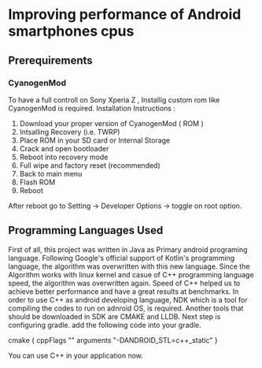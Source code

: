# Improving performance of Android smartphones cpus

## Prerequirements

### CyanogenMod

To have a full controll on Sony Xperia Z , Installig custom rom like CyanogenMod is required.
Installation Instructions :

1) Download your proper version of CyanogenMod ( ROM )
2) Intsalling Recovery (i.e. TWRP)
3) Place ROM in your SD card or Internal Storage
4) Crack and open bootloader
5) Reboot into recovery mode
6) Full wipe and factory reset (recommended)
7) Back to main menu
8) Flash ROM
9) Reboot

After reboot go to Setting -> Developer Options -> toggle on root option.

## Programming Languages Used
First of all, this project was written in Java as Primary android programing language. Following Google's official support of Kotlin's 	programming language, the algorithm was overwritten with this new language.
Since the Algorithm works with linux kernel and casue of C++ programming language speed, the algorithm was overwritten again.
Speed of C++ helped us to achieve better performance and have a great results at benchmarks.
In order to use C++ as android developing language, NDK which is a tool for compiling the codes to run on adnroid OS, is required. Another tools that should be downloaded in SDK are CMAKE and LLDB. Next step is configuring gradle. add the following code into your gradle.

cmake {
cppFlags ""
            arguments "-DANDROID_STL=c++_static"
            }

You can use C++ in your application now.
            
            



